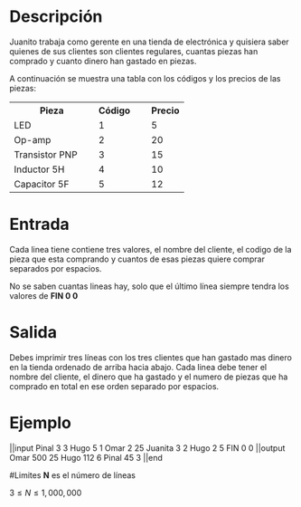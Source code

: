 # Descripción

Juanito trabaja como gerente en una tienda de electrónica y quisiera saber quienes de sus clientes son clientes regulares, cuantas piezas han comprado y cuanto dinero han gastado en piezas.

A continuación se muestra una tabla con los códigos y los precios de las piezas:

 <table>
  <tr>
    <th>Pieza</th>
    <th>Código&nbsp;&nbsp;&nbsp;&nbsp;&nbsp;</th>
    <th>Precio</th>
  </tr>
  <tr>
    <td>LED</td>
    <td>1</td>
    <td>5</td>
  </tr>
  <tr>
    <td>Op-amp</td>
    <td>2</td>
    <td>20</td>
  </tr>
  <tr>
    <td>Transistor PNP&nbsp;&nbsp;&nbsp;&nbsp;&nbsp;</td>
    <td>3</td>
    <td>15</td>
  </tr>
  <tr>
    <td>Inductor 5H</td>
    <td>4</td>
    <td>10</td>
  </tr>
  <tr>
    <td>Capacitor 5F</td>
    <td>5</td>
    <td>12</td>
  </tr>
</table> 

# Entrada

Cada linea tiene contiene tres valores, el nombre del cliente, el codigo de la pieza que esta comprando y cuantos de esas piezas quiere comprar separados por espacios.

No se saben cuantas lineas hay, solo que el último línea siempre tendra los valores de **FIN 0 0**

# Salida

Debes imprimir tres líneas con los tres clientes que han gastado mas dinero en la tienda ordenado de arriba hacia abajo. Cada linea debe tener el nombre del cliente, el dinero que ha gastado y el numero de piezas que ha comprado en total en ese orden separado por espacios.

# Ejemplo

||input
Pinal 3 3
Hugo 5 1
Omar 2 25
Juanita 3 2
Hugo 2 5
FIN 0 0
||output
Omar 500 25
Hugo 112 6
Pinal 45 3
||end

#Limites
**N** es el número de líneas

$3 \le N \le 1,000,000$
